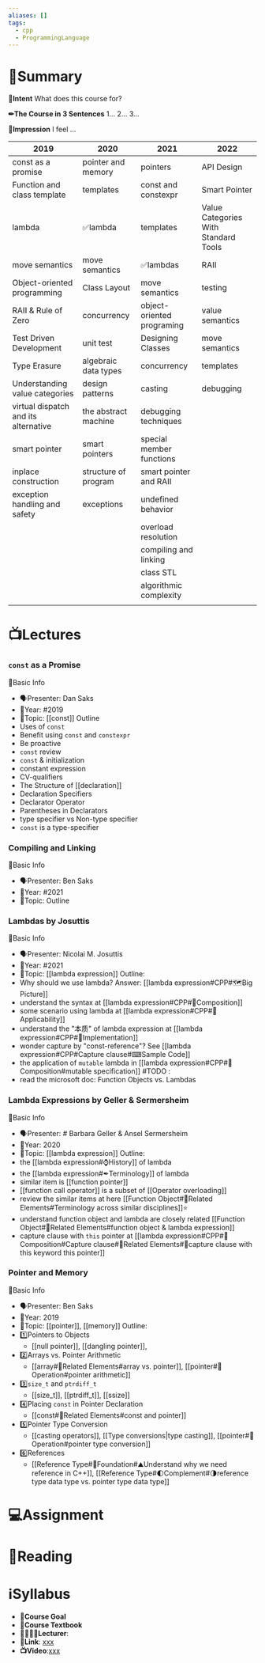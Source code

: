 ```yaml
---
aliases: []
tags:
  - cpp
  - ProgrammingLanguage
---
```

# 📝Summary
**🎯Intent**
What does this course for?

**✏The Course in 3 Sentences**
1...
2...
3...

**🧠Impression**
I feel ...


| 2019                                 | 2020                 | 2021                       | 2022                                 |
| ------------------------------------ | -------------------- | -------------------------- | ------------------------------------ |
| const as a promise                   | pointer and memory   | pointers                   | API Design                           |
| Function and class template          | templates            | const and constexpr        | Smart Pointer                        |
| lambda                               | ✅lambda               | templates                  | Value Categories With Standard Tools |
| move semantics                       | move semantics       | ✅lambdas                    | RAII                                 |
| Object-oriented programming          | Class Layout         | move semantics             | testing                              |
| RAII & Rule of Zero                  | concurrency          | object-oriented programing | value semantics                      |
| Test Driven Development              | unit test            | Designing Classes          | move semantics                       |
| Type Erasure                         | algebraic data types | concurrency                | templates                            |
| Understanding value categories       | design patterns      | casting                    | debugging                            |
| virtual dispatch and its alternative | the abstract machine | debugging techniques       |                                      |
| smart pointer                        | smart pointers       | special member functions   |                                      |
| inplace construction                 | structure of program | smart pointer and RAII     |                                      |
| exception handling and safety        | exceptions           | undefined behavior         |                                      |
|                                      |                      | overload resolution        |                                      |
|                                      |                      | compiling and linking      |                                      |
|                                      |                      | class STL                  |                                      |
|                                      |                      | algorithmic complexity     |                                      |
|                                      |                      |                            |                                      |

# 📺Lectures
### `const` as a Promise
📝Basic Info
- 🗣Presenter: Dan Saks
- 📆Year: #2019
- 🔖Topic: [[const]]
Outline
- Uses of `const`
- Benefit using `const` and `constexpr`
- Be proactive
- `const` review
- `const` & initialization
- constant expression
- CV-qualifiers
- The Structure of [[declaration]]
- Declaration Specifiers
- Declarator Operator
- Parentheses in Declarators
- type specifier vs Non-type specifier
- `const` is a type-specifier

### Compiling and Linking
📝Basic Info
- 🗣Presenter: Ben Saks
- 📆Year: #2021
- 🔖Topic:
Outline

### Lambdas by Josuttis
📝Basic Info
- 🗣Presenter: Nicolai M. Josuttis
- 📆Year: #2021
- 🔖Topic: [[lambda expression]]
Outline:
- Why should we use lambda? Answer: [[lambda expression#CPP#🗺Big Picture]]
- understand the syntax at [[lambda expression#CPP#🧪Composition]]
- some scenario using lambda at [[lambda expression#CPP#🤳Applicability]]
- understand the "本质" of lambda expression at [[lambda expression#CPP#🔎Implementation]]
- wonder capture by "const-reference"? See [[lambda expression#CPP#Capture clause#⌨Sample Code]]
- the application of `mutable` lambda in [[lambda expression#CPP#🧪Composition#mutable specification]]
#TODO :
- read the microsoft doc: Function Objects vs. Lambdas

### Lambda Expressions by Geller & Sermersheim
📝Basic Info
- 🗣Presenter: # Barbara Geller & Ansel Sermersheim
- 📆Year: 2020
- 🔖Topic: [[lambda expression]]
Outline:
- the [[lambda expression#⌚History]] of lambda
- the [[lambda expression#✒Terminology]] of lambda
- similar item is [[function pointer]]
- [[function call operator]] is a subset of [[Operator overloading]]
- review the similar items at here [[Function Object#🧬Related Elements#Terminology across similar disciplines]]⭐
- understand function object and lambda are closely related [[Function Object#🧬Related Elements#function object & lambda expression]]
- capture clause with `this` pointer at [[lambda expression#CPP#🧪Composition#Capture clause#🧬Related Elements#📌capture clause with this keyword this pointer]]

### Pointer and Memory
📝Basic Info
- 🗣Presenter: Ben Saks
- 📆Year: 2019
- 🔖Topic: [[pointer]], [[memory]]
Outline:
- 1️⃣Pointers to Objects
	- [[null pointer]], [[dangling pointer]], 
- 2️⃣Arrays vs. Pointer Arithmetic
	- [[array#🧬Related Elements#array vs. pointer]], [[pointer#💫Operation#pointer arithmetic]]
- 3️⃣`size_t` and `ptrdiff_t`
	- [[size_t]], [[ptrdiff_t]], [[ssize]]
- 4️⃣Placing `const` in Pointer Declaration
	- [[const#🧬Related Elements#const and pointer]]
- 5️⃣Pointer Type Conversion
	- [[casting operators]], [[Type conversions|type casting]], [[pointer#💫Operation#pointer type conversion]]
- 6️⃣References
	- [[Reference Type#🗻Foundation#⛰Understand why we need reference in C++]], [[Reference Type#🌓Complement#🌗reference type data type vs. pointer type data type]]


# 💻Assignment



# 📖Reading



# ℹSyllabus
- **🎯Course Goal**
- **📖Course Textbook**
- **👩‍🏫👨‍🏫Lecturer**:
- **🔗Link**: [xxx](https://)
- **📺Video**:[xxx](https://)